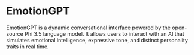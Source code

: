# EmotionGPT
EmotionGPT is a dynamic conversational interface powered by the open-source Phi 3.5 language model. It allows users to interact with an AI that simulates emotional intelligence, expressive tone, and distinct personality traits in real time.

